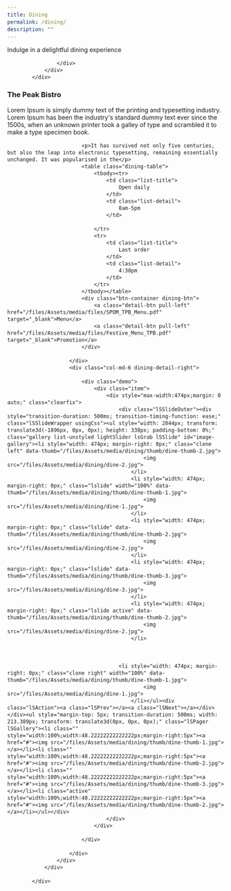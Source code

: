 ```yaml
---
title: Dining
permalink: /dining/
description: ""
---
```

<script src="/files/Assets/jquery/lightslider.js"></script>

<div class="container">
                <div class="row justify-content-center dining-highlights-main">
                    <div class="col-12 col-md-12 align-center text-center">                        
                        <p class="mbr-section-subtitle align-center mbr-fonts-style pb-2 display-5">
                            Indulge in a delightful dining experience
                        </p>


                    </div>
                </div>
            </div>
<div class="dining-mission-main">
                <div class="dining-container">
                    <div class="row">
                        <div class="col-md-6 dining-detail-left">
                            <h3 class="dining-title">The Peak Bistro</h3>
                            <p>Lorem Ipsum is simply dummy text of the printing and typesetting industry. Lorem Ipsum has been the industry's standard dummy text ever since the 1500s, when an unknown printer took a galley of type and scrambled it to make
                                a type specimen book. </p>

                            <p>It has survived not only five centuries, but also the leap into electronic typesetting, remaining essentially unchanged. It was popularised in the</p>
                            <table class="dining-table">
                                <tbody><tr>
                                    <td class="list-title">
                                        Open daily
                                    </td>
                                    <td class="list-detail">
                                        8am-5pm
                                    </td>

                                </tr>
                                <tr>
                                    <td class="list-title">
                                        Last order
                                    </td>
                                    <td class="list-detail">
                                        4:30pm
                                    </td>
                                </tr>
                            </tbody></table>
                            <div class="btn-container dining-btn">
                                <a class="detail-btn pull-left" href="/files/Assets/media/files/SPOM_TPB_Menu.pdf" target="_blank">Menu</a>
                                <a class="detail-btn pull-left" href="/files/Assets/media/files/Festive_Menu_TPB.pdf" target="_blank">Promotion</a>
                            </div>

                        </div>
                        <div class="col-md-6 dining-detail-right">

                            <div class="demo">
                                <div class="item">
                                    <div style="max-width:474px;margin: 0 auto;" class="clearfix">
                                        <div class="lSSlideOuter"><div style="transition-duration: 500ms; transition-timing-function: ease;" class="lSSlideWrapper usingCss"><ul style="width: 2844px; transform: translate3d(-1896px, 0px, 0px); height: 338px; padding-bottom: 0%;" class="gallery list-unstyled lightSlider lsGrab lSSlide" id="image-gallery"><li style="width: 474px; margin-right: 0px;" class="clone left" data-thumb="/files/Assets/media/dining/thumb/dine-thumb-2.jpg">
                                                <img src="/files/Assets/media/dining/dine-2.jpg">
                                            </li>
                                            <li style="width: 474px; margin-right: 0px;" class="lslide" width="100%" data-thumb="/files/Assets/media/dining/thumb/dine-thumb-1.jpg">
                                                <img src="/files/Assets/media/dining/dine-1.jpg">
                                            </li>
                                            <li style="width: 474px; margin-right: 0px;" class="lslide" data-thumb="/files/Assets/media/dining/thumb/dine-thumb-2.jpg">
                                                <img src="/files/Assets/media/dining/dine-2.jpg">
                                            </li>
                                            <li style="width: 474px; margin-right: 0px;" class="lslide" data-thumb="/files/Assets/media/dining/thumb/dine-thumb-3.jpg">
                                                <img src="/files/Assets/media/dining/dine-3.jpg">
                                            </li>
                                            <li style="width: 474px; margin-right: 0px;" class="lslide active" data-thumb="/files/Assets/media/dining/thumb/dine-thumb-2.jpg">
                                                <img src="/files/Assets/media/dining/dine-2.jpg">
                                            </li>



                                        <li style="width: 474px; margin-right: 0px;" class="clone right" width="100%" data-thumb="/files/Assets/media/dining/thumb/dine-thumb-1.jpg">
                                                <img src="/files/Assets/media/dining/dine-1.jpg">
                                            </li></ul><div class="lSAction"><a class="lSPrev"></a><a class="lSNext"></a></div></div><ul style="margin-top: 5px; transition-duration: 500ms; width: 213.389px; transform: translate3d(0px, 0px, 0px);" class="lSPager lSGallery"><li class="" style="width:100%;width:48.22222222222222px;margin-right:5px"><a href="#"><img src="/files/Assets/media/dining/thumb/dine-thumb-1.jpg"></a></li><li class="" style="width:100%;width:48.22222222222222px;margin-right:5px"><a href="#"><img src="/files/Assets/media/dining/thumb/dine-thumb-2.jpg"></a></li><li class="" style="width:100%;width:48.22222222222222px;margin-right:5px"><a href="#"><img src="/files/Assets/media/dining/thumb/dine-thumb-3.jpg"></a></li><li class="active" style="width:100%;width:48.22222222222222px;margin-right:5px"><a href="#"><img src="/files/Assets/media/dining/thumb/dine-thumb-2.jpg"></a></li></ul></div>
                                    </div>
                                </div>

                            </div>

                        </div>
                    </div>
                </div>

            </div>